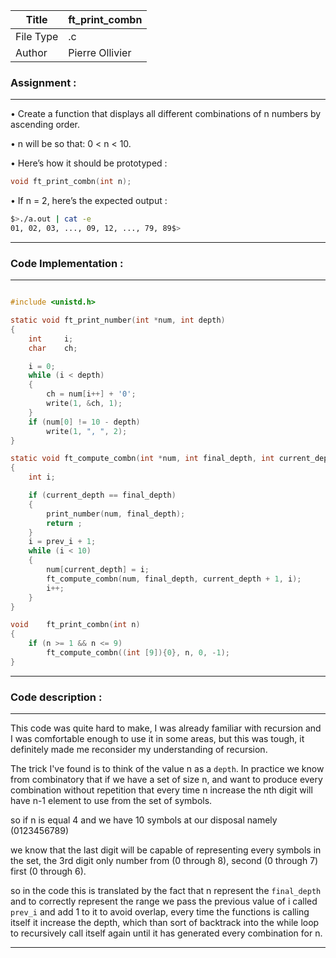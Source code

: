 | Title       | ft_print_combn     |
| ----------- | ------------------ |
| File Type   | .c                 |
| Author      | Pierre Ollivier    |

### Assignment :
---

• Create a function that displays all different combinations of n numbers by ascending order.

• n will be so that: 0 < n < 10.

• Here’s how it should be prototyped :

```C
void ft_print_combn(int n);
```

• If n = 2, here’s the expected output :

```Bash
$>./a.out | cat -e
01, 02, 03, ..., 09, 12, ..., 79, 89$>
```


---

### Code Implementation :
---

```C

#include <unistd.h>

static void	ft_print_number(int *num, int depth)
{
	int		i;
	char	ch;

	i = 0;
	while (i < depth)
	{
		ch = num[i++] + '0';
		write(1, &ch, 1);
	}
	if (num[0] != 10 - depth)
		write(1, ", ", 2);
}

static void	ft_compute_combn(int *num, int final_depth, int current_depth, int prev_i)
{
	int	i;

	if (current_depth == final_depth)
	{
		print_number(num, final_depth);
		return ;
	}
	i = prev_i + 1;
	while (i < 10)
	{
		num[current_depth] = i;
		ft_compute_combn(num, final_depth, current_depth + 1, i);
		i++;
	}
}

void	ft_print_combn(int n)
{
	if (n >= 1 && n <= 9)
		ft_compute_combn((int [9]){0}, n, 0, -1);
}

```

---

### Code description :
___

This code was quite hard to make, I was already familiar with recursion and
I was comfortable enough to use it in some areas, but this was tough, it
definitely made me reconsider my understanding of recursion.

The trick I've found is to think of the value n as a `depth`. In practice
we know from combinatory that if we have a set of size n, and want to produce
every combination without repetition that every time n increase the nth digit
will have n-1 element to use from the set of symbols.

so if n is equal 4 and we have 10 symbols at our disposal namely (0123456789)

we know that the last digit will be capable of representing every symbols in 
the set, the 3rd digit only number from (0 through 8), second (0 through 7)
first (0 through 6).

so in the code this is translated by the fact that n represent the `final_depth`
and to correctly represent the range we pass the previous value of i called
`prev_i` and add 1 to it to avoid overlap, every time the functions is calling 
itself it increase the depth, which than sort of backtrack into the while loop
to recursively call itself again until it has generated every combination for n.

---
